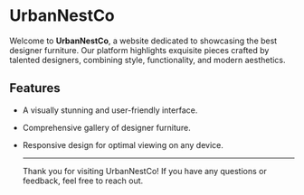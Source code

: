 # UrbanNestCo
Welcome to **UrbanNestCo**, a website dedicated to showcasing the best designer furniture. 
Our platform highlights exquisite pieces crafted by talented designers, combining style, functionality, and modern aesthetics.

## Features

- A visually stunning and user-friendly interface.
- Comprehensive gallery of designer furniture.
- Responsive design for optimal viewing on any device.

  ___
  Thank you for visiting UrbanNestCo! If you have any questions or feedback, feel free to reach out.
